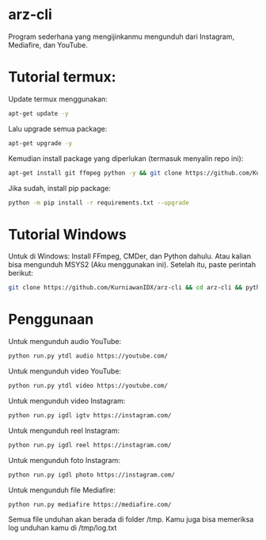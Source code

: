 # arz-cli
Program sederhana yang mengijinkanmu mengunduh dari Instagram, Mediafire, dan YouTube.

# Tutorial termux:
Update termux menggunakan:
```sh
apt-get update -y
```
Lalu upgrade semua package:
```sh
apt-get upgrade -y
```
Kemudian install package yang diperlukan (termasuk menyalin repo ini):
```sh
apt-get install git ffmpeg python -y && git clone https://github.com/KurniawanIDX/arz-cli && cd arz-cli
```
Jika sudah, install pip package:
```sh
python -m pip install -r requirements.txt --upgrade
```

# Tutorial Windows
Untuk di Windows:
Install FFmpeg, CMDer, dan Python dahulu.
Atau kalian bisa mengunduh MSYS2 (Aku menggunakan ini).
Setelah itu, paste perintah berikut:
```sh
git clone https://github.com/KurniawanIDX/arz-cli && cd arz-cli && python -m pip install -r requirements.txt --upgrade
```

# Penggunaan
Untuk mengunduh audio YouTube:
```sh
python run.py ytdl audio https://youtube.com/
```
Untuk mengunduh video YouTube:
```sh
python run.py ytdl video https://youtube.com/
```
Untuk mengunduh video Instagram:
```sh
python run.py igdl igtv https://instagram.com/
```
Untuk mengunduh reel Instagram:
```sh
python run.py igdl reel https://instagram.com/
```
Untuk mengunduh foto Instagram:
```sh
python run.py igdl photo https://instagram.com/
```
Untuk mengunduh file Mediafire:
```sh
python run.py mediafire https://mediafire.com/
```

Semua file unduhan akan berada di folder /tmp.
Kamu juga bisa memeriksa log unduhan kamu di /tmp/log.txt
